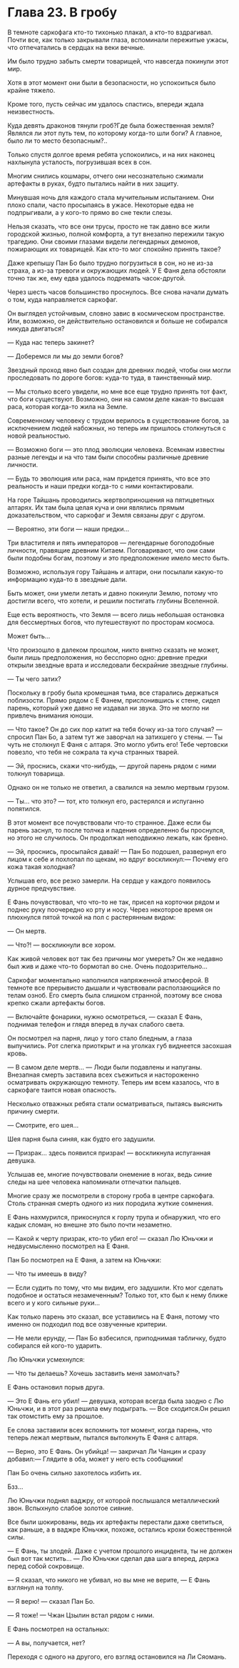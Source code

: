 # Глава 23. В гробу


В темноте саркофага кто-то тихонько плакал, а кто-то вздрагивал. Почти все, как только закрывали глаза, вспоминали пережитые ужасы, что отпечатались в сердцах на веки вечные.

Им было трудно забыть смерти товарищей, что навсегда покинули этот мир.

Хотя в этот момент они были в безопасности, но успокоиться было крайне тяжело.

Кроме того, пусть сейчас им удалось спастись, впереди ждала неизвестность.

Куда девять драконов тянули гроб?Где была божественная земля? Являлся ли этот путь тем, по которому когда-то шли боги? А главное, было ли то место безопасным?..

Только спустя долгое время ребята успокоились, и на них наконец нахлынула усталость, погрузившая всех в сон.

Многим снились кошмары, отчего они несознательно сжимали артефакты в руках, будто пытались найти в них защиту.

Минувшая ночь для каждого стала мучительным испытанием. Они плохо спали, часто просыпаясь в ужасе. Некоторые едва не подпрыгивали, а у кого-то прямо во сне текли слезы.

Нельзя сказать, что все они трусы, просто не так давно все жили городской жизнью, полной комфорта, а тут внезапно пережили такую трагедию. Они своими глазами видели легендарных демонов, пожирающих их товарищей. Как кто-то мог спокойно принять такое?

Даже крепышу Пан Бо было трудно погрузиться в сон, но не из-за страха, а из-за тревоги и окружающих людей. У Е Фаня дела обстояли точно так же, ему едва удалось подремать часок-другой.

Через шесть часов большинство проснулось. Все снова начали думать о том, куда направляется саркофаг.

Он выглядел устойчивым, словно завис в космическом пространстве. Или, возможно, он действительно остановился и больше не собирался никуда двигаться?

— Куда нас теперь закинет?

— Доберемся ли мы до земли богов?

Звездный проход явно был создан для древних людей, чтобы они могли проследовать по дороге богов: куда-то туда, в таинственный мир.

— Мы столько всего увидели, но мне все еще трудно принять тот факт, что боги существуют. Возможно, они на самом деле какая-то высшая раса, которая когда-то жила на Земле.

Современному человеку с трудом верилось в существование богов, за исключением людей набожных, но теперь им пришлось столкнуться с новой реальностью.

— Возможно боги — это плод эволюции человека. Всемнам известны разные легенды и на что там были способны различные древние личности.

— Будь то эволюция или раса, нам придется принять, что все это реальность и наши предки когда-то с ними контактировали.

На горе Тайшань проводились жертвоприношения на пятицветных алтарях. Их там была целая куча и они являлись прямым доказательством, что саркофаг и Земля связаны друг с другом.

— Вероятно, эти боги — наши предки…

Три властителя и пять императоров — легендарные богоподобные личности, правящие древним Китаем. Поговаривают, что они сами были подобны богам, поэтому и это предположение имело место быть.

Возможно, используя гору Тайшань и алтари, они посылали какую-то информацию куда-то в звездные дали.

Быть может, они умели летать и давно покинули Землю, потому что достигли всего, что хотели, и решили постигать глубины Вселенной.

Еще есть вероятность, что Земля — всего лишь небольшая остановка для бессмертных богов, что путешествуют по просторам космоса.

Может быть…

Что произошло в далеком прошлом, никто внятно сказать не может, были лишь предположения, но бесспорно одно: древние предки открыли звездные врата и исследовали бескрайние звездные глубины.

— Ты чего затих?

Поскольку в гробу была кромешная тьма, все старались держаться поблизости. Прямо рядом с Е Фанем, прислонившись к стене, сидел парень, который уже давно не издавал ни звука. Это не могло ни привлечь внимания юноши.

— Что такое? Он до сих пор катит на тебя бочку из-за того случая? — спросил Пан Бо, а затем тут же заворчал на затихшего у стены. — Ты чуть не столкнул Е Фаня с алтаря. Это могло убить его! Тебе чертовски повезло, что тебя не сожрала та куча странных тварей.

— Эй, проснись, скажи что-нибудь, — другой парень рядом с ними толкнул товарища.

Однако он не только не ответил, а свалился на землю мертвым грузом.

— Ты… что это? — тот, кто толкнул его, растерялся и испуганно попятился.

В этот момент все почувствовали что-то странное. Даже если бы парень заснул, то после толчка и падения определенно бы проснулся, но этого не случилось. Он продолжал неподвижно лежать, как бревно.

— Эй, проснись, просыпайся давай! — Пан Бо подошел, развернул его лицом к себе и похлопал по щекам, но вдруг воскликнул:— Почему его кожа такая холодная?

Услышав его, все резко замерли. На сердце у каждого появилось дурное предчувствие.

Е Фань почувствовал, что что-то не так, присел на корточки рядом и поднес руку поочередно ко рту и носу. Через некоторое время он плюхнулся пятой точкой на пол с растерянным видом: 

— Он мертв.

— Что?! — воскликнули все хором.

Как живой человек вот так без причины мог умереть? Он же недавно был жив и даже что-то бормотал во сне. Очень подозрительно…

Саркофаг моментально наполнился напряженной атмосферой. В темноте все прерывисто дышали и чувствовали расползающийся по телам озноб. Его смерть была слишком странной, поэтому все снова крепко сжали артефакты богов.

— Включайте фонарики, нужно осмотреться, — сказал Е Фань, поднимая телефон и глядя вперед в лучах слабого света.

Он посмотрел на парня, лицо у того стало бледным, а глаза выпучились. Рот слегка приоткрыт и на уголках губ виднеется засохшая кровь.

— В самом деле мертв… — Люди были подавлены и напуганы. Внезапная смерть заставила всех съежиться и настороженно осматривать окружающую темноту. Теперь им всем казалось, что в саркофаге таится новая опасность.

Несколько отважных ребята стали осматриваться, пытаясь выяснить причину смерти.

— Смотрите, его шея…

Шея парня была синяя, как будто его задушили.

— Призрак… здесь появился призрак! — воскликнула испуганная девушка.

Услышав ее, многие почувствовали онемение в ногах, ведь синие следы на шее человека напоминали отпечатки пальцев.

Многие сразу же посмотрели в сторону гроба в центре саркофага. Столь странная смерть одного из них породила жуткие сомнения.

Е Фань нахмурился, прикоснулся к горлу трупа и обнаружил, что его кадык сломан, но внешне это было почти незаметно.

— Какой к черту призрак, кто-то убил его! — сказал Лю Юньчжи и недвусмысленно посмотрел на Е Фаня.

Пан Бо посмотрел на Е Фаня, а затем на Юньчжи: 

— Что ты имеешь в виду?

— Если судить по тому, что мы видим, его задушили. Кто мог сделать подобное и остаться незамеченным? Только тот, кто был к нему ближе всего и у кого сильные руки…

Как только парень это сказал, все уставились на Е Фаня, потому что именно он подходил под все озвученные критерии.

— Не мели ерунду, — Пан Бо взбесился, приподнимая табличку, будто собирался ей кого-то ударить.

Лю Юньчжи усмехнулся: 

— Что ты делаешь? Хочешь заставить меня замолчать?

Е Фань остановил порыв друга.

— Это Е Фань его убил! — девушка, которая всегда была заодно с Лю Юньчжи, и в этот раз решила ему подыграть. — Все сходится.Он решил так отомстить ему за прошлое.

Ее слова заставили всех вспомнить тот момент, когда парень, что теперь лежал мертвым, пытался вытолкнуть Е Фаня с алтаря.

— Верно, это Е Фань. Он убийца! — закричал Ли Чанцин и сразу добавил:— Глядите в оба, может у него есть сообщники!

Пан Бо очень сильно захотелось избить их.

Бзз…

Лю Юньчжи поднял ваджру, от которой послышался металлический звон. Вспыхнуло слабое золотое сияние.

Все были шокированы, ведь их артефакты перестали даже светиться, как раньше, а в ваджре Юньчжи, похоже, остались крохи божественной силы.

— Е Фань, ты злодей. Даже с учетом прошлого инцидента, ты не должен был вот так мстить… — Лю Юньчжи сделал два шага вперед, держа перед собой сокровище.

— Я сказал, что никого не убивал, но вы мне не верите, — Е Фань взглянул на толпу.

— Я верю! — сказал Пан Бо.

— Я тоже! — Чжан Цзылин встал рядом с ними.

Е Фань посмотрел на остальных: 

— А вы, получается, нет?

Переходя с одного на другого, его взгляд остановился на Ли Сяомань.